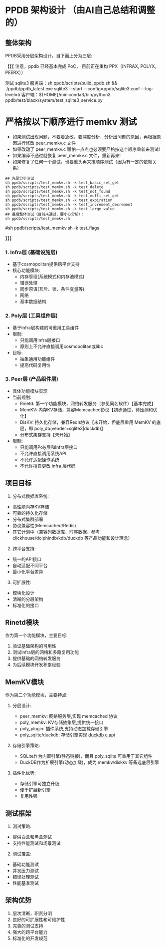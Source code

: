 # PPDB 架构设计 （由AI自己总结和调整的）

## 整体架构

PPDB采用分层架构设计，自下而上分为三层:

【【【 注意，ppdb 已经基本完成 PoC，
目前正在重构 PPX（INFRAX, POLYX, PEERX））

测试 sqlite3 
服务端：sh ppdb/scripts/build_ppdb.sh && ./ppdb/ppdb_latest.exe sqlite3 --start --config=ppdb/sqlite3.conf --log-level=5
客户端：${HOME}/miniconda3/bin/python3 ppdb/test/black/system/test_sqlite3_service.py

# 严格按以下顺序进行 memkv 测试
  - 如果测试出现问题，不要着急改，要深度分析，分析出问题的原因，再根据原因进行修改 peer_memkv.c 文件
  - 如果改动了 peer_memkv.c 哪怕一点点也必须要严格按这个顺序重新来测试!
  - 如果编译不通过就恢复 peer_memkv.c 文件，重新再来!
  - 如果修复了任何一个测试，也要重头再来按顺序测试（因为有一定的依赖关系）
```
## 先是分步测试
sh ppdb/scripts/test_memkv.sh -k test_basic_set_get
sh ppdb/scripts/test_memkv.sh -k test_delete
sh ppdb/scripts/test_memkv.sh -k test_not_found
sh ppdb/scripts/test_memkv.sh -k test_multi_set_get
sh ppdb/scripts/test_memkv.sh -k test_expiration
sh ppdb/scripts/test_memkv.sh -k test_increment_decrement
sh ppdb/scripts/test_memkv.sh -k test_large_value
## 最后整体测试（目前未通过，要小心分析）：
sh ppdb/scripts/test_memkv.sh
```

#sh ppdb/scripts/test_memkv.sh -k test_flags


】】】

### 1. Infra层 (基础设施层)
- 基于cosmopolitan提供跨平台支持
- 核心功能模块:
  - 内存管理(系统模式和内存池模式)
  - 错误处理
  - 同步原语(互斥、锁、条件变量等)
  - 网络
  - 基本数据结构

### 2. Poly层 (工具组件层)
- 基于Infra层构建的可重用工具组件
- 限制:
  - 只能调用Infra层接口
  - 原则上不允许直接调用cosmopolitan或libc
- 目标:
  - 抽象通用功能组件
  - 提高代码复用性

### 3. Peer层 (产品组件层)
- 具体功能模块实现
- 当前规划:
  - Rinetd: 第一个功能模块，网络转发服务（参见同名软件）【基本完成】
  - MemKV: 内存KV存储，兼容Memcached协议【初步通过，待压测和优化】
  - DisKV: 持久化存储，兼容Redis协议【未开始，但底层重用 MemKV 的底层，即 poly_db(vender=sqlite3|duckdb)】
  - 分布式集群支持【未开始】
- 限制:
  - 只能调用Poly层和Infra层接口
  - 不允许直接调用系统API
  - 不允许适配操作系统
  - 不允许擅自更改 infra 层代码

## 项目目标

1. 分布式数据库系统:
- 高性能内存KV存储
- 可靠的持久化存储
- 分布式集群部署
- 协议兼容性(Memcached/Redis)
- 其它计划中（兼容列数据库、时序数据，参考 clickhouse/dolphindb/kdb/duckdb 等产品功能和设计理念）

2. 跨平台支持:
- 统一的API接口
- 自动适配不同平台
- 最小化平台差异

3. 可扩展性:
- 模块化设计
- 清晰的分层架构
- 标准化的接口

## Rinetd模块

作为第一个功能模块，主要目标:
1. 验证基础架构的可用性
2. 测试Infra层的网络和多路复用功能
3. 提供基础的网络转发服务
4. 为后续模块开发积累经验

## MemKV模块

作为第二个功能模块，主要特点:
1. 分层设计:
   - peer_memkv: 网络服务层,实现 memcached 协议
   - poly_memkv: KV存储抽象层,提供统一接口
   - poly_plugin: 插件系统,支持动态加载存储引擎
   - poly_sqlite/duckdb: 存储引擎实现
   [duckdb c api](https://duckdb.org/docs/api/c/api.html)

2. 存储引擎策略:
   - SQLite作为内置引擎(静态链接)，而且 poly_sqlite 可重用于其它组件
   - DuckDB作为扩展引擎(动态加载)，成为 memkv/diskkv 等备选底层引擎

3. 插件化优势:
   - 存储引擎可独立升级
   - 便于扩展新引擎
   - 复用性强

## 测试框架

1. 测试策略:
- 提供白盒和黑盒测试
- 支持性能测试和场景测试

2. 测试覆盖:
- 基础功能测试
- 并发压力测试
- 错误处理测试
- 性能基准测试

## 架构优势

1. 层次清晰，职责分明
2. 良好的可扩展性和可维护性
3. 完善的测试支持
4. 强大的跨平台能力
5. 标准化的开发规范